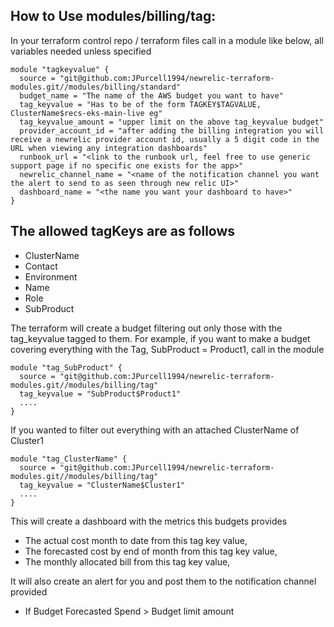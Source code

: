 ## How to Use modules/billing/tag:

In your terraform control repo / terraform files call in a module like below, all variables needed unless specified

```
module "tagkeyvalue" {
  source = "git@github.com:JPurcell1994/newrelic-terraform-modules.git//modules/billing/standard"
  budget_name = "The name of the AWS budget you want to have"
  tag_keyvalue = "Has to be of the form TAGKEY$TAGVALUE, ClusterName$recs-eks-main-live eg"
  tag_keyvalue_amount = "upper limit on the above tag_keyvalue budget"
  provider_account_id = "after adding the billing integration you will receive a newrelic provider account id, usually a 5 digit code in the URL when viewing any integration dashboards"
  runbook_url = "<link to the runbook url, feel free to use generic support page if no specific one exists for the app>"
  newrelic_channel_name = "<name of the notification channel you want the alert to send to as seen through new relic UI>"
  dashboard_name = "<the name you want your dashboard to have>"
}
```
## The allowed tagKeys are as follows

- ClusterName
- Contact
- Environment
- Name
- Role
- SubProduct

The terraform will create a budget filtering out only those with the tag_keyvalue tagged to them. For example, if you want to make a budget covering everything with the Tag, SubProduct = Product1, call in the module

```
module "tag_SubProduct" {
  source = "git@github.com:JPurcell1994/newrelic-terraform-modules.git//modules/billing/tag"
  tag_keyvalue = "SubProduct$Product1"
  ....
}
```

If you wanted to filter out everything with an attached ClusterName of Cluster1
```
module "tag_ClusterName" {
  source = "git@github.com:JPurcell1994/newrelic-terraform-modules.git//modules/billing/tag"
  tag_keyvalue = "ClusterName$Cluster1"
  ....
}
```

This will create a dashboard with the metrics this budgets provides

- The actual cost month to date from this tag key value, 
- The forecasted cost by end of month from this tag key value, 
- The monthly allocated bill from this tag key value, 

It will also create an alert for you and post them to the notification channel provided

- If Budget Forecasted Spend > Budget limit amount